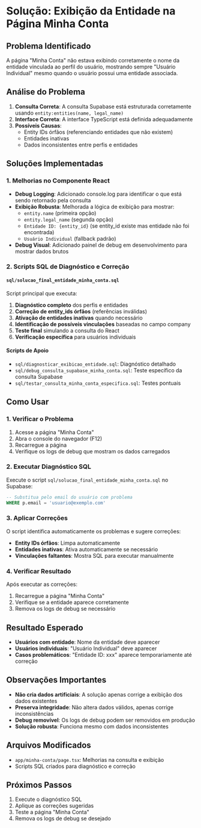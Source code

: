 # Solução: Exibição da Entidade na Página Minha Conta

## Problema Identificado
A página "Minha Conta" não estava exibindo corretamente o nome da entidade vinculada ao perfil do usuário, mostrando sempre "Usuário Individual" mesmo quando o usuário possui uma entidade associada.

## Análise do Problema
1. **Consulta Correta**: A consulta Supabase está estruturada corretamente usando `entity:entities(name, legal_name)`
2. **Interface Correta**: A interface TypeScript está definida adequadamente
3. **Possíveis Causas**:
   - Entity IDs órfãos (referenciando entidades que não existem)
   - Entidades inativas
   - Dados inconsistentes entre perfis e entidades

## Soluções Implementadas

### 1. Melhorias no Componente React
- **Debug Logging**: Adicionado console.log para identificar o que está sendo retornado pela consulta
- **Exibição Robusta**: Melhorada a lógica de exibição para mostrar:
  - `entity.name` (primeira opção)
  - `entity.legal_name` (segunda opção)
  - `Entidade ID: {entity_id}` (se entity_id existe mas entidade não foi encontrada)
  - `Usuário Individual` (fallback padrão)
- **Debug Visual**: Adicionado painel de debug em desenvolvimento para mostrar dados brutos

### 2. Scripts SQL de Diagnóstico e Correção

#### `sql/solucao_final_entidade_minha_conta.sql`
Script principal que executa:
1. **Diagnóstico completo** dos perfis e entidades
2. **Correção de entity_ids órfãos** (referências inválidas)
3. **Ativação de entidades inativas** quando necessário
4. **Identificação de possíveis vinculações** baseadas no campo company
5. **Teste final** simulando a consulta do React
6. **Verificação específica** para usuários individuais

#### Scripts de Apoio
- `sql/diagnosticar_exibicao_entidade.sql`: Diagnóstico detalhado
- `sql/debug_consulta_supabase_minha_conta.sql`: Teste específico da consulta Supabase
- `sql/testar_consulta_minha_conta_especifica.sql`: Testes pontuais

## Como Usar

### 1. Verificar o Problema
1. Acesse a página "Minha Conta"
2. Abra o console do navegador (F12)
3. Recarregue a página
4. Verifique os logs de debug que mostram os dados carregados

### 2. Executar Diagnóstico SQL
Execute o script `sql/solucao_final_entidade_minha_conta.sql` no Supabase:
```sql
-- Substitua pelo email do usuário com problema
WHERE p.email = 'usuario@exemplo.com'
```

### 3. Aplicar Correções
O script identifica automaticamente os problemas e sugere correções:
- **Entity IDs órfãos**: Limpa automaticamente
- **Entidades inativas**: Ativa automaticamente se necessário
- **Vinculações faltantes**: Mostra SQL para executar manualmente

### 4. Verificar Resultado
Após executar as correções:
1. Recarregue a página "Minha Conta"
2. Verifique se a entidade aparece corretamente
3. Remova os logs de debug se necessário

## Resultado Esperado
- **Usuários com entidade**: Nome da entidade deve aparecer
- **Usuários individuais**: "Usuário Individual" deve aparecer
- **Casos problemáticos**: "Entidade ID: xxx" aparece temporariamente até correção

## Observações Importantes
- **Não cria dados artificiais**: A solução apenas corrige a exibição dos dados existentes
- **Preserva integridade**: Não altera dados válidos, apenas corrige inconsistências
- **Debug removível**: Os logs de debug podem ser removidos em produção
- **Solução robusta**: Funciona mesmo com dados inconsistentes

## Arquivos Modificados
- `app/minha-conta/page.tsx`: Melhorias na consulta e exibição
- Scripts SQL criados para diagnóstico e correção

## Próximos Passos
1. Execute o diagnóstico SQL
2. Aplique as correções sugeridas
3. Teste a página "Minha Conta"
4. Remova os logs de debug se desejado